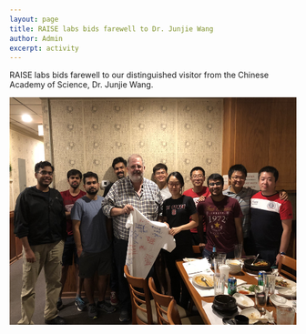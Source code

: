 ```yaml
---
layout: page
title: RAISE labs bids farewell to Dr. Junjie Wang
author: Admin
excerpt: activity
---
```


RAISE labs bids farewell to our distinguished visitor from the Chinese Academy of Science, Dr. Junjie Wang.

<img src="/img/wang_sep.jpg" alt="Dr Wangs's farewell dinner" height="400">
